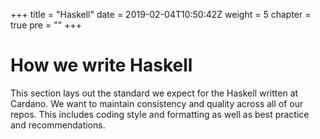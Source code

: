 +++
title = "Haskell"
date = 2019-02-04T10:50:42Z
weight = 5
chapter = true
pre = "<i class='devicons devicons-haskell'></i>"
+++


# How we write Haskell

This section lays out the standard we expect for the Haskell written at Cardano. We
want to maintain consistency and quality across all of our repos. This includes
coding style and formatting as well as best practice and recommendations.
